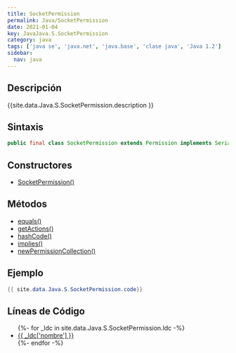 ```yaml
---
title: SocketPermission
permalink: Java/SocketPermission
date: 2021-01-04
key: JavaJava.S.SocketPermission
category: java
tags: ['java se', 'java.net', 'java.base', 'clase java', 'Java 1.2']
sidebar: 
  nav: java
---
```


## Descripción
{{site.data.Java.S.SocketPermission.description }}

## Sintaxis
~~~java
public final class SocketPermission extends Permission implements Serializable
~~~

## Constructores
* [SocketPermission()](/Java/SocketPermission/SocketPermission/)

## Métodos
* [equals()](/Java/SocketPermission/equals)
* [getActions()](/Java/SocketPermission/getActions)
* [hashCode()](/Java/SocketPermission/hashCode)
* [implies()](/Java/SocketPermission/implies)
* [newPermissionCollection()](/Java/SocketPermission/newPermissionCollection)

## Ejemplo
~~~java
{{ site.data.Java.S.SocketPermission.code}}
~~~

## Líneas de Código
<ul>
{%- for _ldc in site.data.Java.S.SocketPermission.ldc -%}
   <li>
       <a href="{{_ldc['url'] }}">{{ _ldc['nombre'] }}</a>
   </li>
{%- endfor -%}
</ul>
